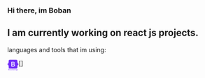 ### Hi there, im Boban
## I am currently working on react js projects.


languages and tools that im using:

[<img alt='bobvtokom' align='left' width='26px' src='https://raw.githubusercontent.com/devicons/devicon/2809b567852a4648062a2d3e7c1c531367458c0b/icons/bootstrap/bootstrap-plain-wordmark.svg'>]
